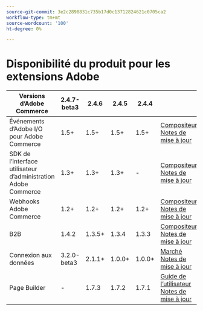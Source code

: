 ```yaml
---
source-git-commit: 3e2c2898831c735b17d0c13712824621c0705ca2
workflow-type: tm+mt
source-wordcount: '100'
ht-degree: 0%

---
```

# Disponibilité du produit pour les extensions Adobe


<table style="table-layout:auto">
  <thead>
    <tr>
      <th>Versions d’Adobe Commerce</th>
      <th>2.4.7-beta3</th>
      <th>2.4.6</th>
      <th>2.4.5</th>
      <th>2.4.4</th>
      <th></th>
    </tr>
  </thead>
  <tbody>
      <tr>
          <td>Événements d’Adobe I/O pour Adobe Commerce</td>
          <td>1.5+</td>
          <td>1.5+</td>
          <td>1.5+</td>
          <td>1.5+</td>
          <td>
              <a href="https://developer.adobe.com/commerce/extensibility/events/installation/">Compositeur</a><br/>
              <a href="https://developer.adobe.com/commerce/extensibility/events/release-notes/">Notes de mise à jour</a><br/>
          </td>
      </tr>
      <tr>
          <td>SDK de l’interface utilisateur d’administration Adobe Commerce</td>
          <td>1.3+</td>
          <td>1.3+</td>
          <td>1.3+</td>
          <td>-</td>
          <td>
              <a href="https://developer.adobe.com/commerce/extensibility/admin-ui-sdk/installation/">Compositeur</a><br/>
              <a href="https://developer.adobe.com/commerce/extensibility/admin-ui-sdk/release-notes/">Notes de mise à jour</a><br/>
          </td>
      </tr>
      <tr>
          <td>Webhooks Adobe Commerce</td>
          <td>1.2+</td>
          <td>1.2+</td>
          <td>1.2+</td>
          <td>1.2+</td>
          <td>
              <a href="https://developer.adobe.com/commerce/extensibility/webhooks/installation/">Compositeur</a><br/>
              <a href="https://developer.adobe.com/commerce/extensibility/webhooks/release-notes/">Notes de mise à jour</a><br/>
          </td>
      </tr>
      <tr>
          <td>B2B</td>
          <td>1.4.2</td>
          <td>1.3.5+</td>
          <td>1.3.4</td>
          <td>1.3.3</td>
          <td>
              <a href="https://experienceleague.adobe.com/docs/commerce-admin/b2b/install.html">Compositeur</a><br/>
              <a href="https://experienceleague.adobe.com/docs/commerce-admin/b2b/release-notes.html">Notes de mise à jour</a><br/>
          </td>
      </tr>
      <tr>
          <td>Connexion aux données</td>
          <td>3.2.0-beta3</td>
          <td>2.1.1+</td>
          <td>1.0.0+</td>
          <td>1.0.0+</td>
          <td>
              <a href="https://commercemarketplace.adobe.com/magento-experience-platform-connector.html">Marché</a><br/>
              <a href="https://experienceleague.adobe.com/docs/commerce-merchant-services/data-connection/release-notes.html">Notes de mise à jour</a><br/>
          </td>
      </tr>
      <tr>
          <td>Page Builder</td>
          <td>-</td>
          <td>1.7.3</td>
          <td>1.7.2</td>
          <td>1.7.1</td>
          <td>
              <a href="https://experienceleague.adobe.com/docs/commerce-admin/page-builder/guide-overview.html">Guide de l’utilisateur</a><br/>
              <a href="https://experienceleague.adobe.com/docs/commerce-admin/page-builder/release-notes.html">Notes de mise à jour</a><br/>
          </td>
      </tr>
  </tbody>
</table>
